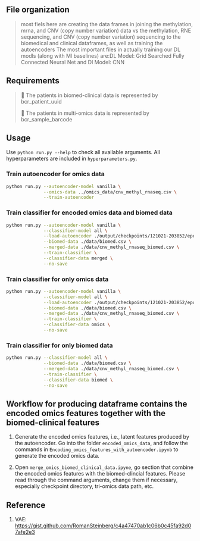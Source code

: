 ## File organization
>most fiels here are creating the data frames in joining the methylation, mrna, and CNV (copy number variation) data vs the methylation, RNE sequencing, and CNV (copy number variation)  sequencing to the biomedical and clinical dataframes, as well as training the autoencoders
>The most important files in actually training our DL modls (along with Ml baselines) are:DL Model: Grid Searched Fully Connected Neural Net and Dl Model: CNN
## Requirements

> 🚧 The patients in biomed-clinical data is represented by bcr_patient_uuid
> 
> 🚧 The patients in multi-omics data is represented by bcr_sample_barcode

## Usage

Use `python run.py --help` to check all available arguments. All hyperparameters are included in `hyperparameters.py`.

### Train autoencoder for omics data
```bash
python run.py --autoencoder-model vanilla \
              --omics-data ../omics_data/cnv_methyl_rnaseq.csv \
              --train-autoencoder
```

### Train classifier for encoded omics data and biomed data

```bash
python run.py --autoencoder-model vanilla \
              --classifier-model all \
              --load-autoencoder ./output/checkpoints/121021-203852/epoch_19 \
              --biomed-data ./data/biomed.csv \
              --merged-data ./data/cnv_methyl_rnaseq_biomed.csv \
              --train-classifier \
              --classifier-data merged \
              --no-save
```

### Train classifier for only omics data

```bash
python run.py --autoencoder-model vanilla \
              --classifier-model all \
              --load-autoencoder ./output/checkpoints/121021-203852/epoch_19 \
              --biomed-data ./data/biomed.csv \
              --merged-data ./data/cnv_methyl_rnaseq_biomed.csv \
              --train-classifier \
              --classifier-data omics \
              --no-save
```

### Train classifier for only biomed data

```bash
python run.py --classifier-model all \
              --biomed-data ./data/biomed.csv \
              --merged-data ./data/cnv_methyl_rnaseq_biomed.csv \
              --train-classifier \
              --classifier-data biomed \
              --no-save
```

## Workflow for producing dataframe contains the encoded omics features together with the biomed-clinical features

1. Generate the encoded omics features, i.e., latent features produced by the autoencoder. Go into the folder `encoded_omics_data`, and follow the commands in `Encoding_omics_features_with_autoencoder.ipynb` to generate the encoded omics data. 

2. Open `merge_omics_biomed_clinical_data.ipyne`, go section that combine the encoded omics features with the biomed-clincial features. Please read through the command arguments, change them if necessary, especially checkpoint directory, tri-omics data path, etc.

## Reference
1. VAE: https://gist.github.com/RomanSteinberg/c4a47470ab1c06b0c45fa92d07afe2e3
